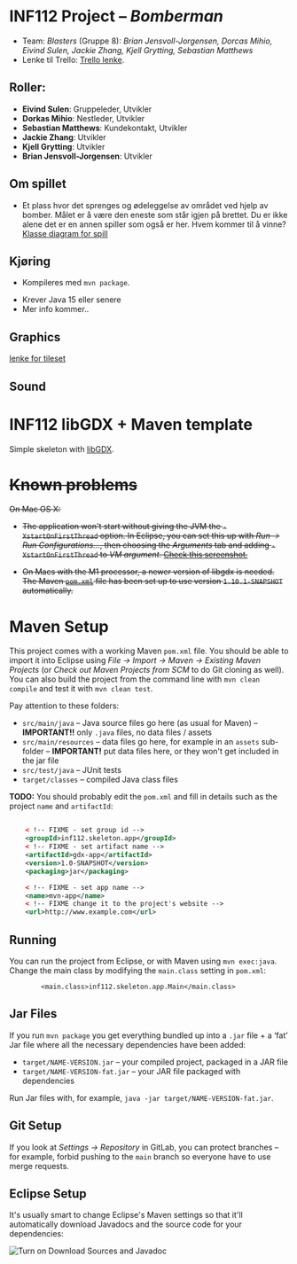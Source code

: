 # INF112 Project – *Bomberman*

* Team: *Blasters* (Gruppe 8): *Brian Jensvoll-Jorgensen, Dorcas Mihio, Eivind Sulen, Jackie Zhang, Kjell Grytting, Sebastian Matthews*
* Lenke til Trello: [Trello lenke](https://trello.com/w/blasters8).
## Roller:
* **Eivind Sulen**: Gruppeleder, Utvikler
* **Dorkas Mihio**: Nestleder, Utvikler
* **Sebastian Matthews**: Kundekontakt, Utvikler
* **Jackie Zhang**: Utvikler
* **Kjell Grytting**: Utvikler
* **Brian Jensvoll-Jorgensen**: Utvikler
 
## Om spillet
* Et plass hvor det sprenges og ødeleggelse av området ved hjelp av bomber. Målet er å være den eneste som står igjen på brettet. Du er ikke alene det er en annen spiller som også er her. Hvem kommer til å vinne?
<a href="doc\assets\BomberPerson.png">Klasse diagram for spill</a>

## Kjøring
* Kompileres med `mvn package`.
<!--* Kjøres med java `-cp target/my-app-1.0-SNAPSHOT.jar com mycompany.app.App`-->
* Krever Java 15 eller senere
* Mer info kommer..

## Graphics
<a href="https://poloviiinkin.itch.io/textures?download">lenke for tileset</a>
## Sound
<!--Maybe ai generated music-->


# INF112 libGDX + Maven template 
Simple skeleton with [libGDX](https://libgdx.com/). 

# ~~Known problems~~

~~On Mac OS X:~~

* ~~The application won't start without giving the JVM the `-XstartOnFirstThread` option. In Eclipse, you can set this up with *Run → Run Configurations...*, then choosing the *Arguments* tab and adding `-XstartOnFirstThread` to *VM argument*. [Check this screenshot.](https://git.app.uib.no/inf112/22v/lectures/-/raw/master/img/eclipse-vm-args.png)~~

* ~~On Macs with the M1 processor, a newer version of libgdx is needed. The Maven [`pom.xml`](pom.xml) file has been set up to use version `1.10.1-SNAPSHOT` automatically.~~

# Maven Setup
This project comes with a working Maven `pom.xml` file. You should be able to import it into Eclipse using *File → Import → Maven → Existing Maven Projects* (or *Check out Maven Projects from SCM* to do Git cloning as well). You can also build the project from the command line with `mvn clean compile` and test it with `mvn clean test`.

Pay attention to these folders:
* `src/main/java` – Java source files go here (as usual for Maven) – **IMPORTANT!!** only `.java` files, no data files / assets
* `src/main/resources` – data files go here, for example in an `assets` sub-folder – **IMPORTANT!** put data files here, or they won't get included in the jar file
* `src/test/java` – JUnit tests
* `target/classes` – compiled Java class files

**TODO:** You should probably edit the `pom.xml` and fill in details such as the project `name` and `artifactId`:


```xml

	< !-- FIXME - set group id -->
	<groupId>inf112.skeleton.app</groupId>
	< !-- FIXME - set artifact name -->
	<artifactId>gdx-app</artifactId>
	<version>1.0-SNAPSHOT</version>
	<packaging>jar</packaging>

	< !-- FIXME - set app name -->
	<name>mvn-app</name>
	< !-- FIXME change it to the project's website -->
	<url>http://www.example.com</url>
```

	
## Running
You can run the project from Eclipse, or with Maven using `mvn exec:java`. Change the main class by modifying the `main.class` setting in `pom.xml`:

```
		<main.class>inf112.skeleton.app.Main</main.class>
```

## Jar Files

If you run `mvn package` you get everything bundled up into a `.jar` file + a ‘fat’ Jar file where all the necessary dependencies have been added:

* `target/NAME-VERSION.jar` – your compiled project, packaged in a JAR file
* `target/NAME-VERSION-fat.jar` – your JAR file packaged with dependencies

Run Jar files with, for example, `java -jar target/NAME-VERSION-fat.jar`.

## Git Setup
If you look at *Settings → Repository* in GitLab, you can protect branches – for example, forbid pushing to the `main` branch so everyone have to use merge requests.

## Eclipse Setup

It's usually smart to change Eclipse's Maven settings so that it'll automatically download Javadocs and the source code for your dependencies:

![Turn on Download Sources and Javadoc](https://git.app.uib.no/inf112/22v/lectures/-/raw/master/img/eclipse-maven.png)
